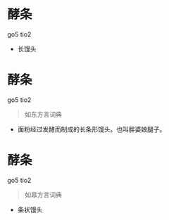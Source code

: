 # 酵条
go5 tio2
- 长馒头

# 酵条
go5 tio2
> 如东方言词典
- 面粉经过发酵而制成的长条形馒头。也叫胖婆娘腿子。

# 酵条
go5 tio2
> 如皋方言词典
- 条状馒头
